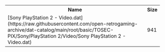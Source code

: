<table>
<tr><th>Name</th><th>Size</th></tr>
<tr><td>[Sony PlayStation 2 - Video.dat](https://raw.githubusercontent.com/open-retrogaming-archive/dat-catalog/main/root/basic/TOSEC-PIX/Sony/PlayStation 2/Video/Sony PlayStation 2 - Video.dat)</td><td>941</td></tr>
</table>
